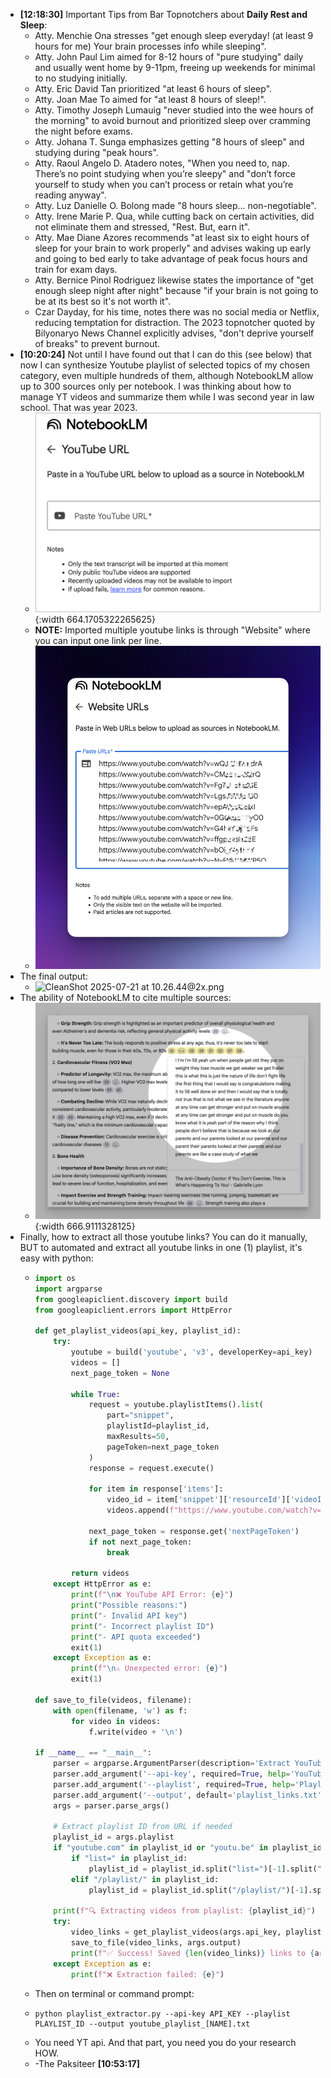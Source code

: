 - **[12:18:30]** Important Tips from Bar Topnotchers about **Daily Rest and Sleep**:
	- Atty. Menchie Ona stresses "get enough sleep everyday! (at least 9 hours for me) Your brain processes info while sleeping".
	- Atty. John Paul Lim aimed for 8-12 hours of "pure studying" daily and usually went home by 9-11pm, freeing up weekends for minimal to no studying initially.
	- Atty. Eric David Tan prioritized "at least 6 hours of sleep".
	- Atty. Joan Mae To aimed for "at least 8 hours of sleep!".
	- Atty. Timothy Joseph Lumauig "never studied into the wee hours of the morning" to avoid burnout and prioritized sleep over cramming the night before exams.
	- Atty. Johana T. Sunga emphasizes getting "8 hours of sleep" and studying during "peak hours".
	- Atty. Raoul Angelo D. Atadero notes, "When you need to, nap. There’s no point studying when you’re sleepy" and "don’t force yourself to study when you can’t process or retain what you’re reading anyway".
	- Atty. Luz Danielle O. Bolong made "8 hours sleep... non-negotiable".
	- Atty. Irene Marie P. Qua, while cutting back on certain activities, did not eliminate them and stressed, "Rest. But, earn it".
	- Atty. Mae Diane Azores recommends "at least six to eight hours of sleep for your brain to work properly" and advises waking up early and going to bed early to take advantage of peak focus hours and train for exam days.
	- Atty. Bernice Pinol Rodriguez likewise states the importance of "get enough sleep night after night" because "if your brain is not going to be at its best so it's not worth it".
	- Czar Dayday, for his time, notes there was no social media or Netflix, reducing temptation for distraction. The 2023 topnotcher quoted by Bilyonaryo News Channel explicitly advises, "don't deprive yourself of breaks" to prevent burnout.
- **[10:20:24]** Not until I have found out that I can do this (see below) that now I can synthesize Youtube playlist of selected topics of my chosen category, even multiple hundreds of them, although NotebookLM allow up to 300 sources only per notebook. I was thinking about how to manage YT videos and summarize them while I was second year in law school. That was year 2023.
	- ![CleanShot 2025-07-21 at 10.19.50@2x.png](../assets/CleanShot_2025-07-21_at_10.19.50@2x_1753064428155_0.png){:width 664.1705322265625}
	- **NOTE:** Imported multiple youtube links is through "Website" where you can input one link per line.
	- ![CleanShot 2025-07-21 at 10.25.09@2x.png](../assets/CleanShot_2025-07-21_at_10.25.09@2x_1753064764023_0.png)
- The final output:
	- ![CleanShot 2025-07-21 at 10.26.44@2x.png](../assets/CleanShot_2025-07-21_at_10.26.44@2x_1753064879787_0.png)
- The ability of NotebookLM to cite multiple sources:
	- ![CleanShot 2025-07-21 at 10.42.08@2x.png](../assets/CleanShot_2025-07-21_at_10.42.08@2x_1753065845144_0.png){:width 666.9111328125}
- Finally, how to extract all those youtube links? You can do it manually, BUT to automated and extract all youtube links in one (1) playlist, it's easy with python:
	- ```python
	  import os
	  import argparse
	  from googleapiclient.discovery import build
	  from googleapiclient.errors import HttpError
	  
	  def get_playlist_videos(api_key, playlist_id):
	      try:
	          youtube = build('youtube', 'v3', developerKey=api_key)
	          videos = []
	          next_page_token = None
	  
	          while True:
	              request = youtube.playlistItems().list(
	                  part="snippet",
	                  playlistId=playlist_id,
	                  maxResults=50,
	                  pageToken=next_page_token
	              )
	              response = request.execute()
	              
	              for item in response['items']:
	                  video_id = item['snippet']['resourceId']['videoId']
	                  videos.append(f"https://www.youtube.com/watch?v={video_id}")
	              
	              next_page_token = response.get('nextPageToken')
	              if not next_page_token:
	                  break
	  
	          return videos
	      except HttpError as e:
	          print(f"\n❌ YouTube API Error: {e}")
	          print("Possible reasons:")
	          print("- Invalid API key")
	          print("- Incorrect playlist ID")
	          print("- API quota exceeded")
	          exit(1)
	      except Exception as e:
	          print(f"\n⚠️ Unexpected error: {e}")
	          exit(1)
	  
	  def save_to_file(videos, filename):
	      with open(filename, 'w') as f:
	          for video in videos:
	              f.write(video + '\n')
	  
	  if __name__ == "__main__":
	      parser = argparse.ArgumentParser(description='Extract YouTube playlist links')
	      parser.add_argument('--api-key', required=True, help='YouTube Data API Key')
	      parser.add_argument('--playlist', required=True, help='Playlist ID or URL')
	      parser.add_argument('--output', default='playlist_links.txt', help='Output filename')
	      args = parser.parse_args()
	  
	      # Extract playlist ID from URL if needed
	      playlist_id = args.playlist
	      if "youtube.com" in playlist_id or "youtu.be" in playlist_id:
	          if "list=" in playlist_id:
	              playlist_id = playlist_id.split("list=")[-1].split("&")[0]
	          elif "/playlist/" in playlist_id:
	              playlist_id = playlist_id.split("/playlist/")[-1].split("/")[0]
	      
	      print(f"🔍 Extracting videos from playlist: {playlist_id}")
	      try:
	          video_links = get_playlist_videos(args.api_key, playlist_id)
	          save_to_file(video_links, args.output)
	          print(f"✅ Success! Saved {len(video_links)} links to {args.output}")
	      except Exception as e:
	          print(f"❌ Extraction failed: {e}")
	  
	  ```
	- Then on terminal or command prompt:
	- ```text
	  python playlist_extractor.py --api-key API_KEY --playlist PLAYLIST_ID --output youtube_playlist_[NAME].txt
	  ```
	- You need YT api. And that part, you need you do your research HOW.
	- -The Paksiteer **[10:53:17]**